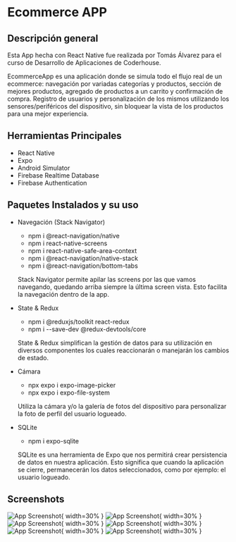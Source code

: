 # Ecommerce APP

## Descripción general

Esta App hecha con React Native fue realizada por Tomás Álvarez para el curso de Desarrollo de Aplicaciones de Coderhouse.

EcommerceApp es una aplicación donde se simula todo el flujo real de un ecommerce: navegación por variadas categorías y productos, sección de mejores productos, agregado de productos a un carrito y confirmación de compra. Registro de usuarios y personalización de los mismos utilizando los sensores/periféricos del dispositivo, sin bloquear la vista de los productos para una mejor experiencia.

## Herramientas Principales

- React Native
- Expo
- Android Simulator
- Firebase Realtime Database
- Firebase Authentication

## Paquetes Instalados y su uso

- Navegación (Stack Navigator)

  - npm i @react-navigation/native
  - npm i react-native-screens
  - npm i react-native-safe-area-context
  - npm i @react-navigation/native-stack
  - npm i @react-navigation/bottom-tabs

  Stack Navigator permite apilar las screens por las que vamos navegando, quedando arriba siempre la última screen vista. Esto facilita la navegación dentro de la app.

- State & Redux

  - npm i @reduxjs/toolkit react-redux
  - npm i --save-dev @redux-devtools/core

  State & Redux simplifican la gestión de datos para su utilización en diversos componentes los cuales reaccionarán o manejarán los cambios de estado.

- Cámara

  - npx expo i expo-image-picker
  - npx expo i expo-file-system

  Utiliza la cámara y/o la galería de fotos del dispositivo para personalizar la foto de perfil del usuario logueado.

- SQLite

  - npm i expo-sqlite

  SQLite es una herramienta de Expo que nos permitirá crear persistencia de datos en nuestra aplicación. Esto significa que cuando la aplicación se cierre, permanecerán los datos seleccionados, como por ejemplo: el usuario logueado.

## Screenshots

![App Screenshot](./assets/screenshots/ss-inicio.png){ width=30% }
![App Screenshot](./assets/screenshots/ss-categoria.png){ width=30% }
![App Screenshot](./assets/screenshots/ss-producto.png){ width=30% }
![App Screenshot](./assets/screenshots/ss-carrito.png){ width=30% }
![App Screenshot](./assets/screenshots/ss-login.png){ width=30% }
![App Screenshot](./assets/screenshots/ss-user.png){ width=30% }
